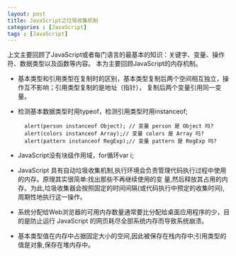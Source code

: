 ```yaml
---
layout: post
title: JavaScript之垃圾收集机制
categories : [JavaScript]
tags : [JavaScript]
---
```

上文主要回顾了JavaScript或者每门语言的最基本的知识：关键字、变量、操作符、数据类型以及函数等内容。
本为主要回顾JavaScript的内存机制。

+ 基本类型和引用类型在复制时的区别，基本类型复制后两个空间相互独立，操作互不影响；引用类型复制的是地址（指针），
复制后两个变量引用同一变量。

+ 检测基本数据类型时用typeof，检测引用类型时用instanceof;

        alert(person instanceof Object); // 变量 person 是 Object 吗?  
        alert(colors instanceof Array);// 变量 colors 是 Array 吗?  
        alert(pattern instanceof RegExp);// 变量 pattern 是 RegExp 吗?  

+ JavaScript没有块级作用域，for循环var i;

+ JavaScript 具有自动垃圾收集机制,执行环境会负责管理代码执行过程中使用的内存。原理其实很简单:找出那些不再继续使用的变
量,然后释放其占用的内存。为此,垃圾收集器会按照固定的时间间隔(或代码执行中预定的收集时间),周期性地执行这一操作。

+ 系统分配给Web浏览器的可用内存数量通常要比分配给桌面应用程序的少，目的是防止运行 JavaScript 的网页耗尽全部系统内存而导致系统崩溃。

+ 基本类型值在内存中占据固定大小的空间,因此被保存在栈内存中;引用类型的值是对象,保存在堆内存中。

